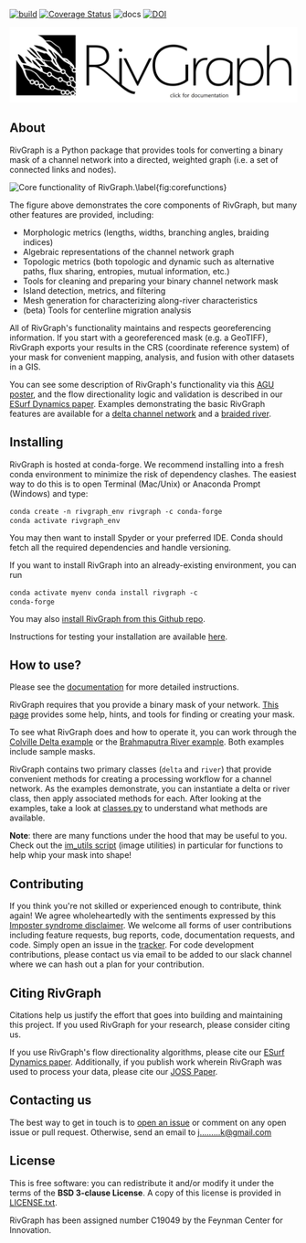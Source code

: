 [![build](https://github.com/VeinsOfTheEarth/RivGraph/actions/workflows/build.yml/badge.svg)](https://github.com/VeinsOfTheEarth/RivGraph/actions/workflows/build.yml)
[![Coverage Status](https://coveralls.io/repos/github/jonschwenk/RivGraph/badge.svg)](https://coveralls.io/github/jonschwenk/RivGraph)
![docs](https://github.com/VeinsOfTheEarth/RivGraph/workflows/docs/badge.svg)
[![DOI](https://joss.theoj.org/papers/10.21105/joss.02952/status.svg)](https://doi.org/10.21105/joss.02952)
<br />

[![RivGraph logo](https://github.com/VeinsOfTheEarth/RivGraph/blob/master/docs/logos/rg_logo_full.png)](https://VeinsOfTheEarth.github.io/RivGraph/ "Go to documentation.")

About
-----

RivGraph is a Python package that provides tools for converting a binary mask of a channel network into a directed, weighted graph (i.e. a set of connected links and nodes).

![Core functionality of RivGraph.\label{fig:corefunctions}](https://github.com/VeinsOfTheEarth/RivGraph/blob/master/examples/images/rivgraph_overview_white.PNG)

The figure above demonstrates the core components of RivGraph, but many other features are provided, including:

- Morphologic metrics (lengths, widths, branching angles, braiding indices)
- Algebraic representations of the channel network graph
- Topologic metrics (both topologic and dynamic such as alternative paths, flux sharing, entropies, mutual information, etc.)
- Tools for cleaning and preparing your binary channel network mask
- Island detection, metrics, and filtering
- Mesh generation for characterizing along-river characteristics
- (beta) Tools for centerline migration analysis

All of RivGraph's functionality maintains and respects georeferencing information. If you start with a georeferenced mask (e.g. a GeoTIFF), RivGraph exports your results in the CRS (coordinate reference system) of your mask for convenient mapping, analysis, and fusion with other datasets in a GIS.

You can see some description of RivGraph's functionality via this [AGU poster](https://www.researchgate.net/publication/329845073_Automatic_Extraction_of_Channel_Network_Topology_RivGraph), and the flow directionality logic and validation is described in our [ESurf Dynamics paper](https://www.earth-surf-dynam.net/8/87/2020/esurf-8-87-2020.html). Examples demonstrating the basic RivGraph features are available for a [delta channel network](https://github.com/VeinsOfTheEarth/RivGraph/blob/master/examples/delta_example.ipynb) and a [braided river](https://github.com/VeinsOfTheEarth/RivGraph/blob/master/examples/braided_river_example.ipynb).

Installing
-----
RivGraph is hosted at conda-forge. We recommend installing into a fresh conda environment to minimize the risk of dependency clashes. The easiest way to do this is to open Terminal (Mac/Unix) or Anaconda Prompt (Windows) and type:

<pre><code>conda create -n rivgraph_env rivgraph -c conda-forge
conda activate rivgraph_env
</code></pre>

You may then want to install Spyder or your preferred IDE. Conda should fetch all the required dependencies and handle versioning.

If you want to install RivGraph into an already-existing environment, you can run <pre><code>conda activate myenv
conda install rivgraph -c conda-forge</code></pre>

You may also [install RivGraph from this Github repo](https://VeinsOfTheEarth.github.io/RivGraph/install/index.html#installation-from-source).

Instructions for testing your installation are available [here](https://VeinsOfTheEarth.github.io/RivGraph/install/index.html#installation-from-source).

How to use?
-----
Please see the [documentation](https://VeinsOfTheEarth.github.io/RivGraph/) for more detailed instructions.

RivGraph requires that you provide a binary mask of your network. [This page](https://VeinsOfTheEarth.github.io/RivGraph/maskmaking/index.html) provides some help, hints, and tools for finding or creating your mask.

To see what RivGraph does and how to operate it, you can work through the [Colville Delta example](https://github.com/VeinsOfTheEarth/RivGraph/blob/master/examples/delta_example.ipynb) or the [Brahmaputra River example](https://github.com/VeinsOfTheEarth/RivGraph/blob/master/examples/braided_river_example.ipynb). Both examples include sample masks.

RivGraph contains two primary classes (`delta` and `river`) that provide convenient methods for creating a processing workflow for a channel network. As the examples demonstrate, you can instantiate a delta or river class, then apply associated methods for each. After looking at the examples, take a look at [classes.py](https://github.com/VeinsOfTheEarth/RivGraph/blob/master/rivgraph/classes.py) to understand what methods are available.

**Note**: there are many functions under the hood that may be useful to you. Check out the [im_utils script](https://github.com/VeinsOfTheEarth/RivGraph/blob/master/rivgraph/im_utils.py) (image utilities) in particular for functions to help whip your mask into shape!


Contributing
------------
If you think you're not skilled or experienced enough to contribute, think again! We agree wholeheartedly with the sentiments expressed by this [Imposter syndrome disclaimer](https://github.com/Unidata/MetPy#contributing). We welcome all forms of user contributions including feature requests, bug reports, code, documentation requests, and code. Simply open an issue in the [tracker](https://github.com/VeinsOfTheEarth/RivGraph/issues). For code development contributions, please contact us via email to be added to our slack channel where we can hash out a plan for your contribution.

Citing RivGraph
------------

Citations help us justify the effort that goes into building and maintaining this project. If you used RivGraph for your research, please consider citing us.

If you use RivGraph's flow directionality algorithms, please cite our [ESurf Dynamics paper](https://www.earth-surf-dynam.net/8/87/2020/esurf-8-87-2020.html). Additionally, if you publish work wherein RivGraph was used to process your data, please cite our [JOSS Paper](https://joss.theoj.org/papers/10.21105/joss.02952).

Contacting us
-------------

The best way to get in touch is to [open an issue](https://github.com/VeinsOfTheEarth/rivgraph/issues/new) or comment on any open issue or pull request. Otherwise, send an email to j.........k@gmail.com


License
------------

This is free software: you can redistribute it and/or modify it under the terms of the **BSD 3-clause License**. A copy of this license is provided in [LICENSE.txt](https://github.com/VeinsOfTheEarth/RivGraph/blob/master/LICENSE.txt).

RivGraph has been assigned number C19049 by the Feynman Center for Innovation.
